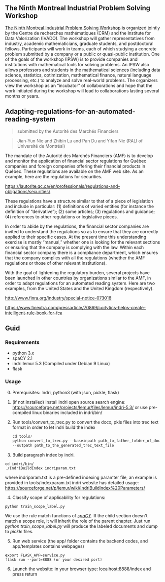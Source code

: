## The Ninth Montreal Industrial Problem Solving Workshop
[The Ninth Montreal Industrial Problem Solving Workshop](http://www.crm.umontreal.ca/probindustriels/?lang=en) is organized jointly by the Centre de recherches mathématiques (CRM) and the Institute for Data Valorization (IVADO). The workshop will gather representatives from industry, academic mathematicians, graduate students, and postdoctoral fellows. Participants will work in teams, each of which studying a concrete problem submitted by a company or a public or quasi-public institution. One of the goals of the workshop (IPSW) is to provide companies and institutions with mathematical tools for solving problems. An IPSW also allows professors and students in the mathematical sciences (including data science, statistics, optimization, mathematical finance, natural language processing, etc.) to analyze and solve real-world problems. The organizers view the workshop as an “incubator” of collaborations and hope that the work initiated during the workshop will lead to collaborations lasting several months or years.

## Adapting-regulations-for-an-automated-reading-system
> submitted by the Autorité des Marchés Financiers

> Jian-Yun Nie and Zhibin Lu and Pan Du and Yifan Nie (RALI of Université de Montréal)

The mandate of the Autorité des Marchés Financiers (AMF) is to develop and monitor the application of financial sector regulations for Québec companies and foreign companies offering their financial products in Québec. These regulations are available on the AMF web site. As an example, here are the regulations for securities.

https://lautorite.qc.ca/en/professionals/regulations-and-obligations/securities/

These regulations have a structure similar to that of a piece of legislation and include in particular: (1) definitions of varied entities (for instance the definition of “derivative”); (2) some articles; (3) regulations and guidance; (4) references to other regulations or legislative pieces.

In order to abide by the regulations, the financial sector companies are invited to understand the regulations so as to ensure that they are correctly applied to their specific cases. At the present time this understanding exercise is mostly “manual,” whether one is looking for the relevant sections or ensuring that the company is complying with the law. Within each financial sector company there is a compliance department, which ensures that the company complies with all the regulations (whether the AMF regulations or those of other relevant institutions).

With the goal of lightening the regulatory burden, several projects have been launched in other countries by organizations similar to the AMF, in order to adapt regulations for an automated reading system. Here are two examples, from the United States and the United Kingdom (respectively).

http://www.finra.org/industry/special-notice-073018 

https://www.finextra.com/pressarticle/70869/corlytics-helps-create-intelligent-rule-book-for-fca

## Guid

### Requirements
- python 3.x
- spaCY 2.1
- indri lemur 5.3 (Compiled under Debian 9 Linux)
- flask

### Usage

0. Prerequisites: Indri, python3 (with json, pickle, flask)
1. (if not installed) Install indri open source search engine: https://sourceforge.net/projects/lemur/files/lemur/indri-5.3/
    or use pre-compiled linux binaries included in indri/bin/

2. Run tools/convert_to_trec.py to convert the docx, pkls files into trec text format in order to let indri build the index
    ```python
    cd tools/
    python convert_to_trec.py --baseinpath path_to_father_folder_of_docx/pkl_fils
    --outpath path_to_the_generated_trec_text_file
    ```

3. Build paragraph index by indri.
``` 
cd indri/bin/
./IndriBuildIndex indriparam.txt
```
where indriparam.txt is a pre-defined indexing paramter file, an example is provided in tools/indexparam.txt
indri website has detailed usage: https://sourceforge.net/p/lemur/wiki/IndriBuildIndex%20Parameters/

4. Classify scope of applicability for regulations:
```
python train_scope_label.py
```
We use the rule match functions of [*spaCY*](https://spacy.io/api/matcher). If the child section doesn't match a scope role, it will inherit the role of the parent chapter. Just run *python train_scope_label.py* will produce the labeled documents and dump to *pickle* files.

5.  Run web service (the app/ folder contains the backend codes, and app/templates contains webpages)
```
export FLASK_APP=service.py
flask run --port=8888 (or your desired port)
```
6. Launch the website: in your browser type: localhost:8888/index and press return

